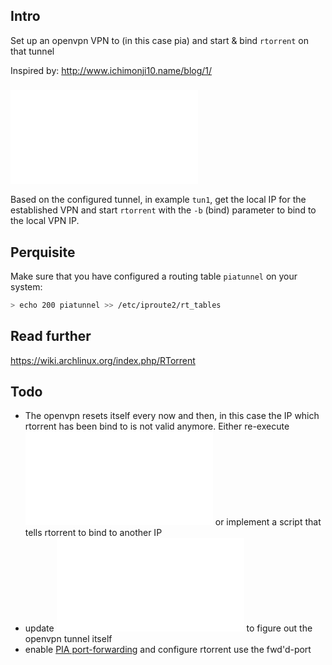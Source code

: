 ## Intro
Set up an openvpn VPN to (in this case pia) and start & bind ``rtorrent`` on that tunnel

Inspired by: http://www.ichimonji10.name/blog/1/

### ![rtorrentvpnip.sh](rtorrentvpnip.sh) 
Based on the configured tunnel, in example ``tun1``, get the local IP for the established VPN and start ``rtorrent`` with the ``-b`` (bind) parameter to bind to the local VPN IP.

## Perquisite 
Make sure that you have configured a routing table ``piatunnel`` on your system:
```sh
> echo 200 piatunnel >> /etc/iproute2/rt_tables
```

## Read further
https://wiki.archlinux.org/index.php/RTorrent

## Todo
* The openvpn resets itself every now and then, in this case the IP which rtorrent has been bind to is not valid anymore. Either re-execute ![rtorrentvpnip.sh](rtorrentvpnip.sh) or implement a script that tells rtorrent to bind to another IP 
* update ![rtorrentvpnip.sh](rtorrentvpnip.sh) to figure out the openvpn tunnel itself 
* enable [PIA port-forwarding](https://www.privateinternetaccess.com/forum/discussion/180/port-forwarding-without-the-application-advanced-users) and configure rtorrent use the fwd'd-port 